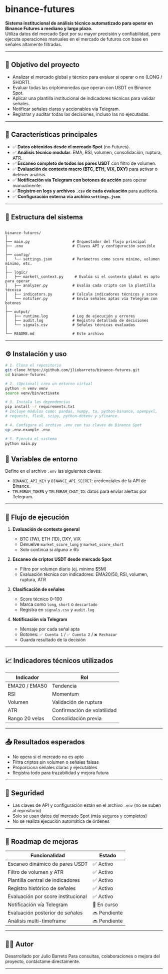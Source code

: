 # binance-futures

**Sistema institucional de análisis técnico automatizado para operar en Binance Futures a mediano y largo plazo.**  
Utiliza datos del mercado Spot por su mayor precisión y confiabilidad, pero ejecuta operaciones manuales en el mercado de futuros con base en señales altamente filtradas.

---

## 🎯 Objetivo del proyecto

- Analizar el mercado global y técnico para evaluar si operar o no (LONG / SHORT).
- Evaluar todas las criptomonedas que operan con USDT en Binance Spot.
- Aplicar una plantilla institucional de indicadores técnicos para validar señales.
- Notificar señales claras y accionables vía Telegram.
- Registrar y auditar todas las decisiones, incluso las no ejecutadas.

---

## 📌 Características principales

- ✅ **Datos obtenidos desde el mercado Spot** (no Futures).
- ✅ **Análisis técnico modular**: EMA, RSI, volumen, consolidación, ruptura, ATR.
- ✅ **Escaneo completo de todos los pares USDT** con filtro de volumen.
- ✅ **Evaluación de contexto macro (BTC, ETH, VIX, DXY)** para activar o detener análisis.
- ✅ **Notificación vía Telegram con botones de acción** para operar manualmente.
- ✅ **Registro en logs y archivos `.csv` de cada evaluación** para auditoría.
- ✅ **Configuración externa vía archivo `settings.json`**.

---

## 🧠 Estructura del sistema

```

binance-futures/
│
├── main.py                   # Orquestador del flujo principal
├── .env                      # Claves API y configuración sensible
│
├── config/
│   └── settings.json         # Parámetros como score mínimo, volumen mínimo, etc.
│
├── logic/
│   ├── market\_context.py     # Evalúa si el contexto global es apto para operar
│   ├── analyzer.py           # Evalúa cada cripto con la plantilla técnica
│   ├── indicators.py         # Calcula indicadores técnicos y score
│   └── notifier.py           # Envía señales aptas vía Telegram con botones
│
├── output/
│   ├── runtime.log           # Log de ejecución y errores
│   ├── audit.log             # Registro detallado de decisiones
│   └── signals.csv           # Señales técnicas evaluadas
│
└── README.md                 # Este archivo

````

---

## ⚙️ Instalación y uso

```bash
# 1. Clona el repositorio
git clone https://github.com/jliobarreto/binance-futures.git
cd binance-futures

# 2. (Opcional) crea un entorno virtual
python -m venv venv
source venv/bin/activate

# 3. Instala las dependencias
pip install -r requirements.txt
# Incluye módulos como: pandas, numpy, ta, python-binance, openpyxl,
# requests, flask, scipy, python-dotenv y yfinance.

# 4. Configura el archivo .env con tus claves de Binance Spot
cp .env.example .env

# 5. Ejecuta el sistema
python main.py
````

## 📄 Variables de entorno

Define en el archivo `.env` las siguientes claves:

- `BINANCE_API_KEY` y `BINANCE_API_SECRET`: credenciales de la API de Binance.
- `TELEGRAM_TOKEN` y `TELEGRAM_CHAT_ID`: datos para enviar alertas por Telegram.

---

## 🧪 Flujo de ejecución

1. **Evaluación de contexto general**

   * BTC (1W), ETH (1D), DXY, VIX
   * Devuelve `market_score_long` y `market_score_short`
   * Solo continúa si alguno ≥ 65

2. **Escaneo de criptos USDT desde mercado Spot**

   * Filtro por volumen diario (ej. mínimo \$5M)
   * Evaluación técnica con indicadores: EMA20/50, RSI, volumen, ruptura, ATR

3. **Clasificación de señales**

   * Score técnico 0–100
   * Marca como `long`, `short` o `descartado`
   * Registra en `signals.csv` y `audit.log`

4. **Notificación vía Telegram**

   * Mensaje por cada señal apta
   * Botones: `✅ Cuenta 1` / `✅ Cuenta 2` / `❌ Rechazar`
   * Guarda resultado de la decisión

---

## 📈 Indicadores técnicos utilizados

| Indicador      | Rol                         |
| -------------- | --------------------------- |
| EMA20 / EMA50  | Tendencia                   |
| RSI            | Momentum                    |
| Volumen        | Validación de ruptura       |
| ATR            | Confirmación de volatilidad |
| Rango 20 velas | Consolidación previa        |

---

## 📤 Resultados esperados

* No opera si el mercado no es apto
* Filtra criptos sin volumen o señales falsas
* Proporciona señales claras y ejecutables
* Registra todo para trazabilidad y mejora futura

---

## 🔐 Seguridad

* Las claves de API y configuración están en el archivo `.env` (no se suben al repositorio)
* Solo se usan datos del mercado Spot (más seguros y completos)
* No se realiza ejecución automática de órdenes

---

## 🧩 Roadmap de mejoras

| Funcionalidad                      | Estado       |
| ---------------------------------- | ------------ |
| Escaneo dinámico de pares USDT     | ✅ Activo     |
| Filtro de volumen y ATR            | ✅ Activo     |
| Plantilla central de indicadores   | ✅ Activo     |
| Registro histórico de señales      | ✅ Activo     |
| Evaluación por score institucional | ✅ Activo     |
| Notificación vía Telegram          | 🔄 En curso  |
| Evaluación posterior de señales    | 🔜 Pendiente |
| Análisis multi-timeframe           | 🔜 Pendiente |

---

## 👨‍💻 Autor

Desarrollado por Julio Barreto
Para consultas, colaboraciones o mejora del proyecto, contáctame directamente.

---
